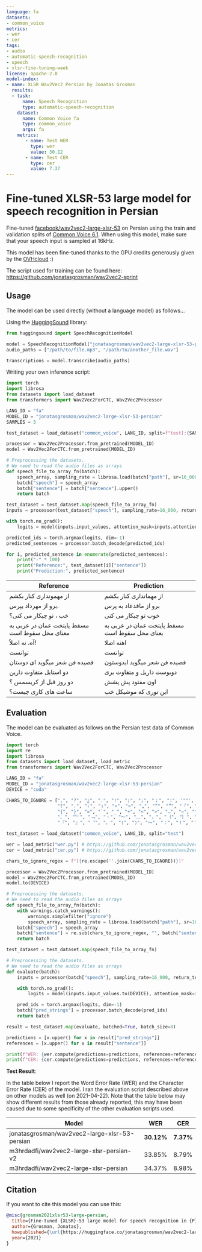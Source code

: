```yaml
---
language: fa
datasets:
- common_voice
metrics:
- wer
- cer
tags:
- audio
- automatic-speech-recognition
- speech
- xlsr-fine-tuning-week
license: apache-2.0
model-index:
- name: XLSR Wav2Vec2 Persian by Jonatas Grosman
  results:
  - task: 
      name: Speech Recognition
      type: automatic-speech-recognition
    dataset:
      name: Common Voice fa
      type: common_voice
      args: fa
    metrics:
       - name: Test WER
         type: wer
         value: 30.12
       - name: Test CER
         type: cer
         value: 7.37
---
```


# Fine-tuned XLSR-53 large model for speech recognition in Persian

Fine-tuned [facebook/wav2vec2-large-xlsr-53](https://huggingface.co/facebook/wav2vec2-large-xlsr-53) on Persian using the train and validation splits of [Common Voice 6.1](https://huggingface.co/datasets/common_voice).
When using this model, make sure that your speech input is sampled at 16kHz.

This model has been fine-tuned thanks to the GPU credits generously given by the [OVHcloud](https://www.ovhcloud.com/en/public-cloud/ai-training/) :)

The script used for training can be found here: https://github.com/jonatasgrosman/wav2vec2-sprint

## Usage

The model can be used directly (without a language model) as follows...

Using the [HuggingSound](https://github.com/jonatasgrosman/huggingsound) library:

```python
from huggingsound import SpeechRecognitionModel

model = SpeechRecognitionModel("jonatasgrosman/wav2vec2-large-xlsr-53-persian")
audio_paths = ["/path/to/file.mp3", "/path/to/another_file.wav"]

transcriptions = model.transcribe(audio_paths)
```

Writing your own inference script:

```python
import torch
import librosa
from datasets import load_dataset
from transformers import Wav2Vec2ForCTC, Wav2Vec2Processor

LANG_ID = "fa"
MODEL_ID = "jonatasgrosman/wav2vec2-large-xlsr-53-persian"
SAMPLES = 5

test_dataset = load_dataset("common_voice", LANG_ID, split=f"test[:{SAMPLES}]")

processor = Wav2Vec2Processor.from_pretrained(MODEL_ID)
model = Wav2Vec2ForCTC.from_pretrained(MODEL_ID)

# Preprocessing the datasets.
# We need to read the audio files as arrays
def speech_file_to_array_fn(batch):
    speech_array, sampling_rate = librosa.load(batch["path"], sr=16_000)
    batch["speech"] = speech_array
    batch["sentence"] = batch["sentence"].upper()
    return batch

test_dataset = test_dataset.map(speech_file_to_array_fn)
inputs = processor(test_dataset["speech"], sampling_rate=16_000, return_tensors="pt", padding=True)

with torch.no_grad():
    logits = model(inputs.input_values, attention_mask=inputs.attention_mask).logits

predicted_ids = torch.argmax(logits, dim=-1)
predicted_sentences = processor.batch_decode(predicted_ids)

for i, predicted_sentence in enumerate(predicted_sentences):
    print("-" * 100)
    print("Reference:", test_dataset[i]["sentence"])
    print("Prediction:", predicted_sentence)
```

| Reference  | Prediction |
| ------------- | ------------- |
| از مهمونداری کنار بکشم | از مهمانداری کنار بکشم |
| برو از مهرداد بپرس. | برو از ماقدعاد به پرس |
| خب ، تو چیكار می كنی؟ | خوب تو چیکار می کنی |
| مسقط پایتخت عمان در عربی به معنای محل سقوط است | مسقط پایتخت عمان در عربی به بعنای محل سقوط است |
| آه، نه اصلاُ! | اهنه اصلا |
| توانست | توانست |
| قصیده فن شعر میگوید ای دوستان | قصیده فن شعر میگوید ایدوستون |
| دو استایل متفاوت دارین | دوبوست داریل و متفاوت بری |
| دو روز قبل از کریسمس ؟ | اون مفتود پش پشش |
| ساعت های کاری چیست؟ | این توری که موشیکل خب |

## Evaluation

The model can be evaluated as follows on the Persian test data of Common Voice.

```python
import torch
import re
import librosa
from datasets import load_dataset, load_metric
from transformers import Wav2Vec2ForCTC, Wav2Vec2Processor

LANG_ID = "fa"
MODEL_ID = "jonatasgrosman/wav2vec2-large-xlsr-53-persian"
DEVICE = "cuda"

CHARS_TO_IGNORE = [",", "?", "¿", ".", "!", "¡", ";", "；", ":", '""', "%", '"', "�", "ʿ", "·", "჻", "~", "՞",
                   "؟", "،", "।", "॥", "«", "»", "„", "“", "”", "「", "」", "‘", "’", "《", "》", "(", ")", "[", "]",
                   "{", "}", "=", "`", "_", "+", "<", ">", "…", "–", "°", "´", "ʾ", "‹", "›", "©", "®", "—", "→", "。",
                   "、", "﹂", "﹁", "‧", "～", "﹏", "，", "｛", "｝", "（", "）", "［", "］", "【", "】", "‥", "〽",
                   "『", "』", "〝", "〟", "⟨", "⟩", "〜", "：", "！", "？", "♪", "؛", "/", "\\", "º", "−", "^", "ʻ", "ˆ"]

test_dataset = load_dataset("common_voice", LANG_ID, split="test")

wer = load_metric("wer.py") # https://github.com/jonatasgrosman/wav2vec2-sprint/blob/main/wer.py
cer = load_metric("cer.py") # https://github.com/jonatasgrosman/wav2vec2-sprint/blob/main/cer.py

chars_to_ignore_regex = f"[{re.escape(''.join(CHARS_TO_IGNORE))}]"

processor = Wav2Vec2Processor.from_pretrained(MODEL_ID)
model = Wav2Vec2ForCTC.from_pretrained(MODEL_ID)
model.to(DEVICE)

# Preprocessing the datasets.
# We need to read the audio files as arrays
def speech_file_to_array_fn(batch):
    with warnings.catch_warnings():
        warnings.simplefilter("ignore")
        speech_array, sampling_rate = librosa.load(batch["path"], sr=16_000)
    batch["speech"] = speech_array
    batch["sentence"] = re.sub(chars_to_ignore_regex, "", batch["sentence"]).upper()
    return batch

test_dataset = test_dataset.map(speech_file_to_array_fn)

# Preprocessing the datasets.
# We need to read the audio files as arrays
def evaluate(batch):
    inputs = processor(batch["speech"], sampling_rate=16_000, return_tensors="pt", padding=True)

    with torch.no_grad():
        logits = model(inputs.input_values.to(DEVICE), attention_mask=inputs.attention_mask.to(DEVICE)).logits

    pred_ids = torch.argmax(logits, dim=-1)
    batch["pred_strings"] = processor.batch_decode(pred_ids)
    return batch

result = test_dataset.map(evaluate, batched=True, batch_size=8)

predictions = [x.upper() for x in result["pred_strings"]]
references = [x.upper() for x in result["sentence"]]

print(f"WER: {wer.compute(predictions=predictions, references=references, chunk_size=1000) * 100}")
print(f"CER: {cer.compute(predictions=predictions, references=references, chunk_size=1000) * 100}")
```

**Test Result**:

In the table below I report the Word Error Rate (WER) and the Character Error Rate (CER) of the model. I ran the evaluation script described above on other models as well (on 2021-04-22). Note that the table below may show different results from those already reported, this may have been caused due to some specificity of the other evaluation scripts used.

| Model | WER | CER |
| ------------- | ------------- | ------------- |
| jonatasgrosman/wav2vec2-large-xlsr-53-persian | **30.12%** | **7.37%** |
| m3hrdadfi/wav2vec2-large-xlsr-persian-v2 | 33.85% | 8.79% |
| m3hrdadfi/wav2vec2-large-xlsr-persian | 34.37% | 8.98% |

## Citation
If you want to cite this model you can use this:

```bibtex
@misc{grosman2021xlsr53-large-persian,
  title={Fine-tuned {XLSR}-53 large model for speech recognition in {P}ersian},
  author={Grosman, Jonatas},
  howpublished={\url{https://huggingface.co/jonatasgrosman/wav2vec2-large-xlsr-53-persian}},
  year={2021}
}
```